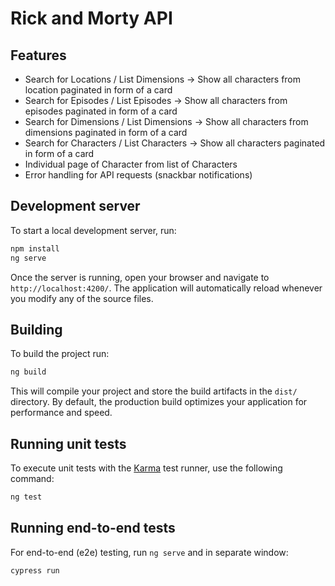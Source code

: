 # Rick and Morty API

## Features

- Search for Locations / List Dimensions -> Show all characters from location paginated in form of a card
- Search for Episodes / List Episodes -> Show all characters from episodes paginated in form of a card
- Search for Dimensions / List Dimensions -> Show all characters from dimensions paginated in form of a card
- Search for Characters / List Characters -> Show all characters paginated in form of a card
- Individual page of Character from list of Characters
- Error handling for API requests (snackbar notifications)

## Development server

To start a local development server, run:

```bash
npm install
ng serve
```

Once the server is running, open your browser and navigate to `http://localhost:4200/`. The application will automatically reload whenever you modify any of the source files.

## Building

To build the project run:

```bash
ng build
```

This will compile your project and store the build artifacts in the `dist/` directory. By default, the production build optimizes your application for performance and speed.

## Running unit tests

To execute unit tests with the [Karma](https://karma-runner.github.io) test runner, use the following command:

```bash
ng test
```

## Running end-to-end tests

For end-to-end (e2e) testing, run `ng serve` and in separate window:

```bash
cypress run
```

